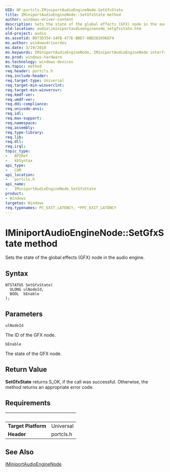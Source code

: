 ```yaml
---
UID: NF:portcls.IMiniportAudioEngineNode.SetGfxState
title: IMiniportAudioEngineNode::SetGfxState method
author: windows-driver-content
description: Sets the state of the global effects (GFX) node in the audio engine.
old-location: audio\iminiportaudioenginenode_setgfxstate.htm
old-project: audio
ms.assetid: B073D354-14FB-477E-BBD7-8BD282696EF4
ms.author: windowsdriverdev
ms.date: 3/19/2018
ms.keywords: IMiniportAudioEngineNode, IMiniportAudioEngineNode interface [Audio Devices], SetGfxState method, IMiniportAudioEngineNode::SetGfxState, SetGfxState method [Audio Devices], SetGfxState method [Audio Devices], IMiniportAudioEngineNode interface, SetGfxState,IMiniportAudioEngineNode.SetGfxState, audio.iminiportaudioenginenode_setgfxstate, portcls/IMiniportAudioEngineNode::SetGfxState
ms.prod: windows-hardware
ms.technology: windows-devices
ms.topic: method
req.header: portcls.h
req.include-header: 
req.target-type: Universal
req.target-min-winverclnt: 
req.target-min-winversvr: 
req.kmdf-ver: 
req.umdf-ver: 
req.ddi-compliance: 
req.unicode-ansi: 
req.idl: 
req.max-support: 
req.namespace: 
req.assembly: 
req.type-library: 
req.lib: 
req.dll: 
req.irql: 
topic_type:
-	APIRef
-	kbSyntax
api_type:
-	COM
api_location:
-	portcls.h
api_name:
-	IMiniportAudioEngineNode.SetGfxState
product:
- Windows
targetos: Windows
req.typenames: PC_EXIT_LATENCY, *PPC_EXIT_LATENCY
---
```



# IMiniportAudioEngineNode::SetGfxState method
Sets the state of the global effects (GFX) node in the audio engine.

## Syntax

```
NTSTATUS SetGfxState(
  ULONG ulNodeId,
  BOOL  bEnable
);
```

## Parameters

`ulNodeId`

The ID of the GFX node.

`bEnable`

The state of the GFX node.


## Return Value

<b>SetGfxState</b> returns S_OK, if the call was successful. Otherwise, the method returns an appropriate error code.


## Requirements
| &nbsp; | &nbsp; |
| ---- |:---- |
| **Target Platform** | Universal |
| **Header** | portcls.h |

## See Also

<a href="https://msdn.microsoft.com/library/windows/hardware/dn302040">IMiniportAudioEngineNode</a>